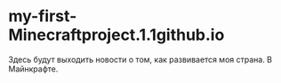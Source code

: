 # my-first-Minecraftproject.1.1github.io
Здесь будут выходить новости о том, как развивается моя страна. В Майнкрафте.
